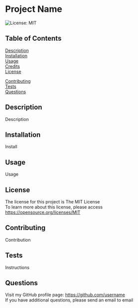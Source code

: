 # Project Name
  ![License: MIT](https://img.shields.io/badge/License-MIT-yellow.svg)
  ## Table of Contents
  [Description](#description)<br>
  [Installation](#installation)<br>
  [Usage](#usage)<br>
  [Credits](#credits)<br>
  [License](#license)<br>
  
  [Contributing](#contributing)<br>
  [Tests](#tests)<br>
  [Questions](#questions)<br>
  ## Description
  Description
  ## Installation
  Install
  ## Usage
  Usage
  ## License
  The license for this project is The MIT License<br>
  To learn more about this license, please access https://opensource.org/licenses/MIT

  ## Contributing
  Contribution
  ## Tests
  Instructions
  ## Questions
  Visit my GitHub profile page: https://github.com/username<br>
  If you have additional questions, please send an email to email
